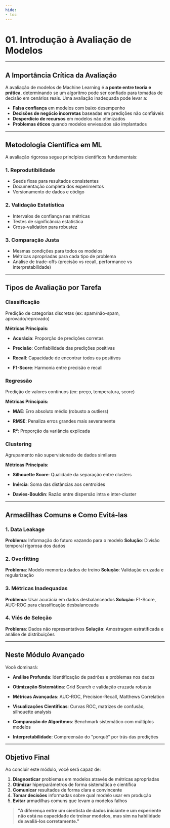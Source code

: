 ```yaml
---
hide:
- toc
---
```


# 01. Introdução à Avaliação de Modelos

---

## A Importância Crítica da Avaliação

A avaliação de modelos de Machine Learning é **a ponte entre teoria e prática**, determinando se um algoritmo pode ser confiado para tomadas de decisão em cenários reais. Uma avaliação inadequada pode levar a:

- **Falsa confiança** em modelos com baixo desempenho
- **Decisões de negócio incorretas** baseadas em predições não confiáveis
- **Desperdício de recursos** em modelos não otimizados
- **Problemas éticos** quando modelos enviesados são implantados

---

## Metodologia Científica em ML

A avaliação rigorosa segue princípios científicos fundamentais:

### **1. Reprodutibilidade**
- Seeds fixas para resultados consistentes
- Documentação completa dos experimentos
- Versionamento de dados e código

### **2. Validação Estatística**
- Intervalos de confiança nas métricas
- Testes de significância estatística
- Cross-validation para robustez

### **3. Comparação Justa**
- Mesmas condições para todos os modelos
- Métricas apropriadas para cada tipo de problema
- Análise de trade-offs (precisão vs recall, performance vs interpretabilidade)

---

## Tipos de Avaliação por Tarefa

### **Classificação** 
Predição de categorias discretas (ex: spam/não-spam, aprovado/reprovado)

**Métricas Principais:**

- **Acurácia**: Proporção de predições corretas

- **Precisão**: Confiabilidade das predições positivas

- **Recall**: Capacidade de encontrar todos os positivos

- **F1-Score**: Harmonia entre precisão e recall

### **Regressão** 
Predição de valores contínuos (ex: preço, temperatura, score)

**Métricas Principais:**

- **MAE**: Erro absoluto médio (robusto a outliers)

- **RMSE**: Penaliza erros grandes mais severamente

- **R²**: Proporção da variância explicada

### **Clustering** 
Agrupamento não supervisionado de dados similares

**Métricas Principais:**

- **Silhouette Score**: Qualidade da separação entre clusters

- **Inércia**: Soma das distâncias aos centroides

- **Davies-Bouldin**: Razão entre dispersão intra e inter-cluster

---

## Armadilhas Comuns e Como Evitá-las

### **1. Data Leakage**
**Problema**: Informação do futuro vazando para o modelo
**Solução**: Divisão temporal rigorosa dos dados

### **2. Overfitting**
**Problema**: Modelo memoriza dados de treino
**Solução**: Validação cruzada e regularização

### **3. Métricas Inadequadas**
**Problema**: Usar acurácia em dados desbalanceados
**Solução**: F1-Score, AUC-ROC para classificação desbalanceada

### **4. Viés de Seleção**
**Problema**: Dados não representativos
**Solução**: Amostragem estratificada e análise de distribuições

---

## Neste Módulo Avançado

Você dominará:

- **Análise Profunda**: Identificação de padrões e problemas nos dados

- **Otimização Sistemática**: Grid Search e validação cruzada robusta

- **Métricas Avançadas**: AUC-ROC, Precision-Recall, Matthews Correlation

- **Visualizações Científicas**: Curvas ROC, matrizes de confusão, silhouette analysis

- **Comparação de Algoritmos**: Benchmark sistemático com múltiplos modelos

- **Interpretabilidade**: Compreensão do "porquê" por trás das predições

---

## Objetivo Final

Ao concluir este módulo, você será capaz de:

1. **Diagnosticar** problemas em modelos através de métricas apropriadas
2. **Otimizar** hiperparâmetros de forma sistemática e científica
3. **Comunicar** resultados de forma clara e convincente
4. **Tomar decisões** informadas sobre qual modelo usar em produção
5. **Evitar** armadilhas comuns que levam a modelos falhos

> **"A diferença entre um cientista de dados iniciante e um experiente não está na capacidade de treinar modelos, mas sim na habilidade de avaliá-los corretamente."**


